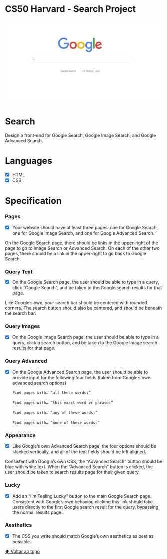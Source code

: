 
# CS50 Harvard - Search Project

<img src="mygoogle.PNG" alt="Demo">

# Search
Design a front-end for Google Search, Google Image Search, and Google Advanced Search.

# Languages
- [x] HTML
- [x] CSS

# Specification
### Pages
- [x]  Your website should have at least three pages: one for Google Search, one for Google Image Search, and one for Google Advanced Search.

On the Google Search page, there should be links in the upper-right of the page to go to Image Search or Advanced Search. On each of the other two pages, there should be a link in the upper-right to go back to Google Search.

### Query Text

- [x] On the Google Search page, the user should be able to type in a query, click “Google Search”, and be taken to the Google search results for that page.

Like Google’s own, your search bar should be centered with rounded corners. The search button should also be centered, and should be beneath the search bar.

### Query Images

- [x] On the Google Image Search page, the user should be able to type in a query, click a search button, and be taken to the Google Image search results for that page.

### Query Advanced

- [x] On the Google Advanced Search page, the user should be able to provide input for the following four fields (taken from Google’s own advanced search options)
      
      Find pages with… “all these words:”
      
      Find pages with… “this exact word or phrase:”
      
      Find pages with… “any of these words:”
      
      Find pages with… “none of these words:”
      
### Appearance

- [x] Like Google’s own Advanced Search page, the four options should be stacked vertically, and all of the text fields should be left aligned.

Consistent with Google’s own CSS, the “Advanced Search” button should be blue with white text. When the “Advanced Search” button is clicked, the user should be taken to search results page for their given query.

### Lucky

- [x] Add an “I’m Feeling Lucky” button to the main Google Search page. Consistent with Google’s own behavior, clicking this link should take users directly to the first Google search result for the query, bypassing the normal results page.

### Aesthetics
- [x] The CSS you write should match Google’s own aesthetics as best as possible.

[⬆ Voltar ao topo](#cs50-project-1)<br>
